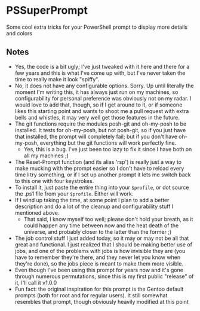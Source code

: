# PSSuperPrompt

Some cool extra tricks for your PowerShell prompt to display more details and colors

## Notes

- Yes, the code is a bit ugly; I've just tweaked with it here and there for a few years and
this is what I've come up with, but I've never taken the time to really make it look "spiffy".
- No, it does not have any configurable options. Sorry. Up until literally the moment I'm writing
this, it has always just run on my machines, so configurability for personal preference was
obviously not on my radar. I would love to add that, though, so if I get around to it, or if
someone likes this starting point and wants to shoot me a pull request with extra bells and
whistles, it may very well get those features in the future.
- The git functions require the modules posh-git and oh-my-posh to be installed. It tests for
oh-my-posh, but not posh-git, so if you just have that installed, the prompt will completely
fail; but if you don't have oh-my-posh, everything but the git functions will work perfectly fine.
    - Yes, this is a bug. I've just been too lazy to fix it since I have both on all my machines ;)
- The Reset-Prompt function (and its alias 'rsp') is really just a way to make mucking with the
prompt easier so I don't have to reload every time I try something, or if I set up another prompt
it lets me switch back to this one with four keystrokes.
- To install it, just paste the entire thing into your `$profile`, or dot source the .ps1 file
from your `$profile`. Either will work.
- If I wind up taking the time, at some point I plan to add a better description and do a lot of the
cleanup and configurability stuff I mentioned above.
    - That said, I know myself too well; please don't hold your breath, as it could happen any time
    between now and the heat death of the universe, and probably closer to the latter than the
    former ;)
- The job control stuff I just added today, so it may or may not be all that great and functional.
I just realized that I should be making better use of jobs, and one of the problems with jobs is
how invisible they are (you have to remember they're there, and they never let you know when they're
done), so the jobs piece is meant to make them more visible.
- Even though I've been using this prompt for years now and it's gone through numerous permutations,
since this is my first public "release" of it, I'll call it v1.0.0
- Fun fact: the original inspiration for this prompt is the Gentoo default prompts (both for root
and for regular users). It still somewhat resembles that prompt, though obviously heavily modified
at this point
